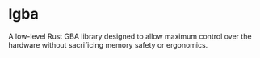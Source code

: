 # lgba

A low-level Rust GBA library designed to allow maximum control over the hardware without sacrificing memory safety or
ergonomics.